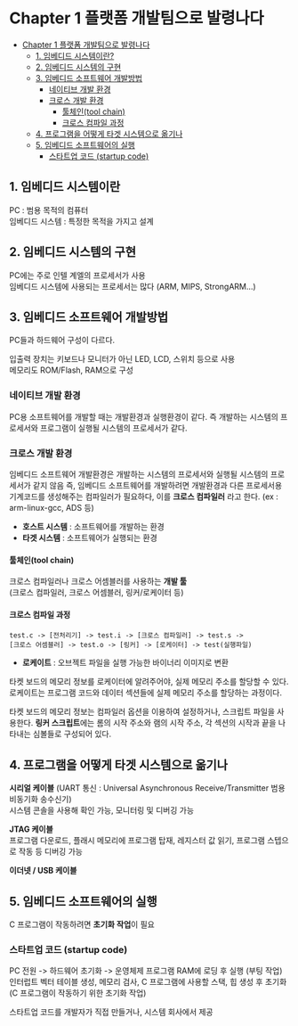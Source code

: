 # Chapter 1 플랫폼 개발팀으로 발령나다

- [Chapter 1 플랫폼 개발팀으로 발령나다](#chapter-1-플랫폼-개발팀으로-발령나다)
  * [1. 임베디드 시스템이란?](#1-임베디드-시스템이란)
  * [2. 임베디드 시스템의 구현](#2-임베디드-시스템의-구현)
  * [3. 임베디드 소프트웨어 개발방법](#3-임베디드-소프트웨어-개발방법)
    + [네이티브 개발 환경](#네이티브-개발-환경)
    + [크로스 개발 환경](#크로스-개발-환경)
      - [툴체인(tool chain)](#툴체인tool-chain)
      - [크로스 컴파일 과정](#크로스-컴파일-과정)
  * [4. 프로그램을 어떻게 타겟 시스템으로 옮기나](#4-프로그램을-어떻게-타겟-시스템으로-옮기나)
  * [5. 임베디드 소프트웨어의 실행](#5-임베디드-소프트웨어의-실행)
    + [스타트업 코드 (startup code)](#스타트업-코드-startup-code)

## 1. 임베디드 시스템이란
PC : 범용 목적의 컴퓨터 </br>
임베디드 시스템 : 특정한 목적을 가지고 설계

## 2. 임베디드 시스템의 구현 
PC에는 주로 인텔 계엘의 프로세서가 사용 </br>
임베디드 시스템에 사용되는 프로세서는 많다 (ARM, MIPS, StrongARM...)

## 3. 임베디드 소프트웨어 개발방법
PC들과 하드웨어 구성이 다르다.

입출력 장치는 키보드나 모니터가 아닌 LED, LCD, 스위치 등으로 사용</br>
메모리도 ROM/Flash, RAM으로 구성

### 네이티브 개발 환경
PC용 소프트웨어를 개발할 때는 개발환경과 실행환경이 같다.
즉 개발하는 시스템의 프로세서와 프로그램이 실행될 시스템의 프로세서가 같다.

### 크로스 개발 환경 
임베디드 소프트웨어 개발환경은 개발하는 시스템의 프로세서와 실행될 시스템의 프로세서가 같지 않음
즉, 임베디드 소프트웨어를 개발하려면 개발환경과 다른 프로세서용 기계코드를 생성해주는 컴파일러가 필요하다, 이를 **크로스 컴파일러** 라고 한다.
(ex : arm-linux-gcc, ADS 등)

- **호스트 시스템** : 소프트웨어를 개발하는 환경
- **타겟 시스템**   : 소프트웨어가 실행되는 환경

#### 툴체인(tool chain)
크로스 컴파일러나 크로스 어셈블러를 사용하는 **개발 툴** </br>
(크로스 컴파일러, 크로스 어셈블러, 링커/로케이터 등)

#### 크로스 컴파일 과정
    test.c -> [전처리기] -> test.i -> [크로스 컴파일러] -> test.s -> 
    [크로스 어셈블러] -> test.o -> [링커] -> [로케이터] -> test(실행파일)

 - **로케이트** : 오브젝트 파일을 실행 가능한 바이너리 이미지로 변환

타켓 보드의 메모리 정보를 로케이터에 알려주어야, 실제 메모리 주소를 할당할 수 있다. 
로케이트는 프로그램 코드와 데이터 섹션들에 실제 메모리 주소를 할당하는 과정이다.

타켓 보드의 메모리 정보는 컴파일러 옵션을 이용하여 설정하거나, 스크립트 파일을 사용한다. **링커 스크립트**에는 롬의 시작 주소와 램의 시작 주소, 각 섹션의 시작과 끝을 나타내는 심볼들로 구성되어 있다.

## 4. 프로그램을 어떻게 타겟 시스템으로 옮기나
**시리얼 케이블** (UART 통신 : Universal Asynchronous Receive/Transmitter 범용 비동기화 송수신기)
</br> 시스템 콘솔을 사용해 확인 가능, 모니터링 및 디버깅 가능 

**JTAG 케이블**
</br> 프로그램 다운로드, 플래시 메모리에 프로그램 탑재, 레지스터 값 읽기, 프로그램 스텝으로 작동 등 디버깅 가능

**이더넷 / USB 케이블**

## 5. 임베디드 소프트웨어의 실행 
C 프로그램이 작동하려면 **초기화 작업**이 필요

### **스타트업 코드 (startup code)**
PC 전원 -> 하드웨어 초기화 -> 운영체제 프로그램 RAM에 로딩 후 실행 (부팅 작업)
</br> 인터럽트 벡터 테이블 생성, 메모리 검사, C 프로그램에 사용할 스택, 힙 생성 후 초기화 (C 프로그램이 작동하기 위한 초기화 작업)

스타트업 코드를 개발자가 직접 만들거나, 시스템 회사에서 제공
